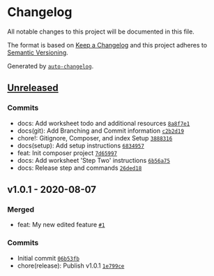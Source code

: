 # Changelog

All notable changes to this project will be documented in this file.

The format is based on [Keep a Changelog](https://keepachangelog.com/en/1.0.0/)
and this project adheres to [Semantic Versioning](https://semver.org/spec/v2.0.0.html).

Generated by [`auto-changelog`](https://github.com/CookPete/auto-changelog).

## [Unreleased](https://github.com/itcig/git-sandbox/compare/v1.0.1...HEAD)

### Commits

- docs: Add worksheet todo and additional resources [`8a8f7e1`](https://github.com/itcig/git-sandbox/commit/8a8f7e10a5f3978fe923c1f674cceede106cb8ac)
- docs(git): Add Branching and Commit information [`c2b2d19`](https://github.com/itcig/git-sandbox/commit/c2b2d19583b2ada0161b90b22686c66d585af125)
- chore!: Gitignore, Composer, and index Setup [`3888316`](https://github.com/itcig/git-sandbox/commit/3888316c78d9d165a1525a68b3dc2f8410ca3a7f)
- docs(setup): Add setup instructions [`6834957`](https://github.com/itcig/git-sandbox/commit/6834957070c4c49c7f238f32b8c95d4b192d2e0f)
- feat: Init composer project [`7d65997`](https://github.com/itcig/git-sandbox/commit/7d659978c1d1cfa8036e960d923967b79c2deb26)
- docs: Add worksheet 'Step Two' instructions [`6b56a75`](https://github.com/itcig/git-sandbox/commit/6b56a75370bc0989d2a0253610224dbab8e54e08)
- docs: Release step and commands [`26ded18`](https://github.com/itcig/git-sandbox/commit/26ded184712d624a86c7a2a9438822c92b7d3795)

## v1.0.1 - 2020-08-07

### Merged

- feat: My new edited feature [`#1`](https://github.com/itcig/git-sandbox/pull/1)

### Commits

- Initial commit [`06b53fb`](https://github.com/itcig/git-sandbox/commit/06b53fbd723dc0f1a6a8b109fb064443a3771c37)
- chore(release): Publish v1.0.1 [`1e799ce`](https://github.com/itcig/git-sandbox/commit/1e799ce63bb6801b270ac202c0371fc9b66755cf)
